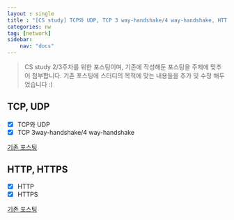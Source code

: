 ```yaml
---
layout : single
title : "[CS study] TCP와 UDP, TCP 3 way-handshake/4 way-handshake, HTTP, HTTPS"
categories: nw
tag: [network]
sidebar:
    nav: "docs"
---
```


>CS study 2/3주차를 위한 포스팅이며, 기존에 작성해둔 포스팅을 주제에 맞추어 첨부합니다. 기존 포스팅에 스터디의 목적에 맞는 내용들을 추가 및 수정 해두었습니다 :)

## TCP, UDP

- [x] TCP와 UDP
- [x] TCP 3way-handshake/4 way-handshake

[기존 포스팅](https://tjdnjs.github.io/nw/network1/#4%EA%B3%84%EC%B8%B5--transport-layer-%EC%A0%84%EC%86%A1-%EA%B3%84%EC%B8%B5)


## HTTP, HTTPS

- [x] HTTP
- [x] HTTPS

[기존 포스팅](https://tjdnjs.github.io/web-hacking/http/)